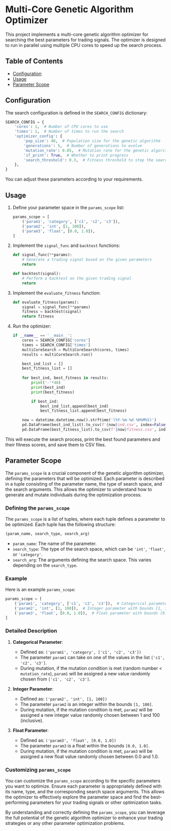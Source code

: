 # Multi-Core Genetic Algorithm Optimizer

This project implements a multi-core genetic algorithm optimizer for searching the best parameters for trading signals. The optimizer is designed to run in parallel using multiple CPU cores to speed up the search process.

## Table of Contents

- [Configuration](#configuration)
- [Usage](#usage)
- [Parameter Scope](#parameter-scope)

## Configuration

The search configuration is defined in the `SEARCH_CONFIG` dictionary:

```python
SEARCH_CONFIG = {
    'cores': 1,  # Number of CPU cores to use
    'times': 1,  # Number of times to run the search
    'optimizer_config': {
        'pop_size': 40,  # Population size for the genetic algorithm
        'generations': 5,  # Number of generations to evolve
        'mutation_rate': 0.05,  # Mutation rate for the genetic algorithm
        'if_print': True,  # Whether to print progress
        'search_threshold': 0.3,  # Fitness threshold to stop the search
    },
}
```

You can adjust these parameters according to your requirements.

## Usage

1. Define your parameter space in the `params_scope` list:

    ```python
    params_scope = [
        ('param1', 'category', ['c1', 'c2', 'c3']),
        ('param2', 'int', [1, 100]),
        ('param3', 'float', [0.0, 1.0]),
    ]
    ```

2. Implement the `signal_func` and `backtest` functions:

    ```python
    def signal_func(**params):
        # Generate a trading signal based on the given parameters
        return

    def backtest(signal):
        # Perform a backtest on the given trading signal
        return
    ```

3. Implement the `evaluate_fitness` function:

    ```python
    def evaluate_fitness(params):
        signal = signal_func(**params)
        fitness = backtest(signal)
        return fitness
    ```

4. Run the optimizer:

    ```python
    if __name__ == '__main__':
        cores = SEARCH_CONFIG['cores']
        times = SEARCH_CONFIG['times']
        multiCoreSearch = MultiCoreSearch(cores, times)
        results = multiCoreSearch.run()

        best_ind_list = []
        best_fitness_list = []
        
        for best_ind, best_fitness in results:
            print('-'*40)
            print(best_ind)
            print(best_fitness)

            if best_ind:
                best_ind_list.append(best_ind)
                best_fitness_list.append(best_fitness)

        now = datetime.datetime.now().strftime('(%Y-%m-%d %H%M%S)')
        pd.DataFrame(best_ind_list).to_csv(f'{now}ind.csv', index=False)
        pd.DataFrame(best_fitness_list).to_csv(f'{now}fitness.csv', index=False)
    ```

This will execute the search process, print the best found parameters and their fitness scores, and save them to CSV files.

## Parameter Scope

The `params_scope` is a crucial component of the genetic algorithm optimizer, defining the parameters that will be optimized. Each parameter is described in a tuple consisting of the parameter name, the type of search space, and the search arguments. This allows the optimizer to understand how to generate and mutate individuals during the optimization process.

### Defining the `params_scope`

The `params_scope` is a list of tuples, where each tuple defines a parameter to be optimized. Each tuple has the following structure:

```python
(param_name, search_type, search_arg)
```

- `param_name`: The name of the parameter.
- `search_type`: The type of the search space, which can be `'int'`, `'float'`, or `'category'`.
- `search_arg`: The arguments defining the search space. This varies depending on the `search_type`.

### Example

Here is an example `params_scope`:

```python
params_scope = [
    ('param1', 'category', ['c1', 'c2', 'c3']),  # Categorical parameter
    ('param2', 'int', [1, 100]),  # Integer parameter with bounds [1, 100]
    ('param3', 'float', [0.0, 1.0]),  # Float parameter with bounds [0.0, 1.0]
]
```

### Detailed Description

1. **Categorical Parameter**:
    - Defined as: `('param1', 'category', ['c1', 'c2', 'c3'])`
    - The parameter `param1` can take on one of the values in the list `['c1', 'c2', 'c3']`.
    - During mutation, if the mutation condition is met (random number < `mutation_rate`), `param1` will be assigned a new value randomly chosen from `['c1', 'c2', 'c3']`.

2. **Integer Parameter**:
    - Defined as: `('param2', 'int', [1, 100])`
    - The parameter `param2` is an integer within the bounds `[1, 100]`.
    - During mutation, if the mutation condition is met, `param2` will be assigned a new integer value randomly chosen between 1 and 100 (inclusive).

3. **Float Parameter**:
    - Defined as: `('param3', 'float', [0.0, 1.0])`
    - The parameter `param3` is a float within the bounds `[0.0, 1.0]`.
    - During mutation, if the mutation condition is met, `param3` will be assigned a new float value randomly chosen between 0.0 and 1.0.

### Customizing `params_scope`

You can customize the `params_scope` according to the specific parameters you want to optimize. Ensure each parameter is appropriately defined with its name, type, and the corresponding search space arguments. This allows the optimizer to effectively explore the parameter space and find the best-performing parameters for your trading signals or other optimization tasks.

By understanding and correctly defining the `params_scope`, you can leverage the full potential of the genetic algorithm optimizer to enhance your trading strategies or any other parameter optimization problems.
